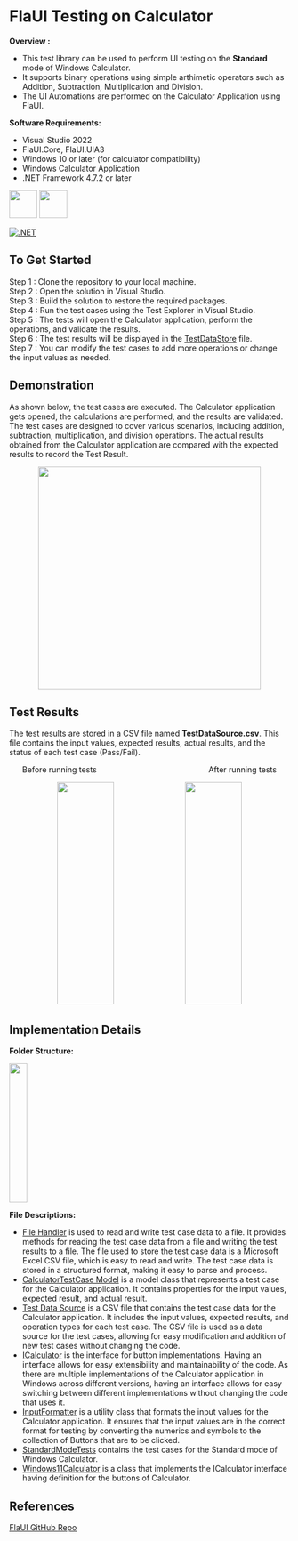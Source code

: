 # FlaUI Testing on Calculator

**Overview :**
- This test library can be used to perform UI testing on the **Standard** mode of Windows Calculator.
- It supports binary operations using simple arthimetic operators such as Addition, Subtraction, Multiplication and Division.
- The UI Automations are performed on the Calculator Application using FlaUI.

**Software Requirements:**
- Visual Studio 2022
- FlaUI.Core, FlaUI.UIA3
- Windows 10 or later (for calculator compatibility)
- Windows Calculator Application
- .NET Framework 4.7.2 or later 

<img height="50" src="https://github.com/user-attachments/assets/a3b58d87-a855-4cb4-98d5-21ff0b8ad2dc">
<img height="50" src="https://github.com/user-attachments/assets/4b87d884-6501-4f44-8c38-2aa2225f13aa">

[![.NET](https://skillicons.dev/icons?i=visualstudio,dotnet)](https://skillicons.dev)

## To Get Started

Step 1 : Clone the repository to your local machine. <br>
Step 2 : Open the solution in Visual Studio. <br>
Step 3 : Build the solution to restore the required packages. <br>
Step 4 : Run the test cases using the Test Explorer in Visual Studio. <br>
Step 5 : The tests will open the Calculator application, perform the operations, and validate the results. <br>
Step 6 : The test results will be displayed in the [TestDataStore](TestDataStore.csv) file. <br>
Step 7 : You can modify the test cases to add more operations or change the input values as needed. <br>

## Demonstration

As shown below, the test cases are executed. The Calculator application gets opened, the calculations are performed, and the results are validated. The test cases are designed to cover various scenarios, including addition, subtraction, multiplication, and division operations. The actual results obtained from the Calculator application are compared with the expected results to record the Test Result.

<p align="center" width="100%">
	<img height="400" src="https://github.com/user-attachments/assets/f2ffabac-f5a5-4b94-b224-29685bca5983">
</p>

## Test Results

The test results are stored in a CSV file named **TestDataSource.csv**. This file contains the input values, expected results, actual results, and the status of each test case (Pass/Fail).

<p align="center" width="100%">
	Before running tests 
	&emsp; &emsp; &emsp; &emsp; &emsp; &emsp; &emsp; &emsp; &emsp; &emsp; &emsp;
	After running tests
</p>
<p align="center" width="100%">
	<img width="45%" height="400" src="https://github.com/user-attachments/assets/2ca0869d-1f4b-4701-8150-2cff19c8c5f8">
	<img width="45%" height="400" src="https://github.com/user-attachments/assets/b62d0b78-f71a-42e1-b4fc-474a8da006ff">
</p>

## Implementation Details

**Folder Structure:**

<p align="left" width="100%">
	<img width="25%" height="250" src="https://github.com/user-attachments/assets/57de8f83-76c4-4240-b0da-eca98ead0e96">
</p>

**File Descriptions:**

- [File Handler](FileHandler.cs) is used to read and write test case data to a file. It provides methods for reading the test case data from a file and writing the test results to a file. The file used to store the test case data is a Microsoft Excel CSV file, which is easy to read and write. The test case data is stored in a structured format, making it easy to parse and process.
- [CalculatorTestCase Model](CalculatorTestCase.cs) is a model class that represents a test case for the Calculator application. It contains properties for the input values, expected result, and actual result.
- [Test Data Source](TestDataSource.csv) is a CSV file that contains the test case data for the Calculator application. It includes the input values, expected results, and operation types for each test case. The CSV file is used as a data source for the test cases, allowing for easy modification and addition of new test cases without changing the code.
- [ICalculator](ICalculator.cs) is the interface for button implementations. Having an interface allows for easy extensibility and maintainability of the code. As there are multiple implementations of the Calculator application in Windows across different versions, having an interface allows for easy switching between different implementations without changing the code that uses it.
- [InputFormatter](InputFormatter.cs) is a utility class that formats the input values for the Calculator application. It ensures that the input values are in the correct format for testing by converting the numerics and symbols to the collection of Buttons that are to be clicked.
- [StandardModeTests](StandardModeTests.cs) contains the test cases for the Standard mode of Windows Calculator.
- [Windows11Calculator](Windows11Calculator.cs) is a class that implements the ICalculator interface having definition for the buttons of Calculator.

## References
[FlaUI GitHub Repo](https://github.com/FlaUI/FlaUI)

